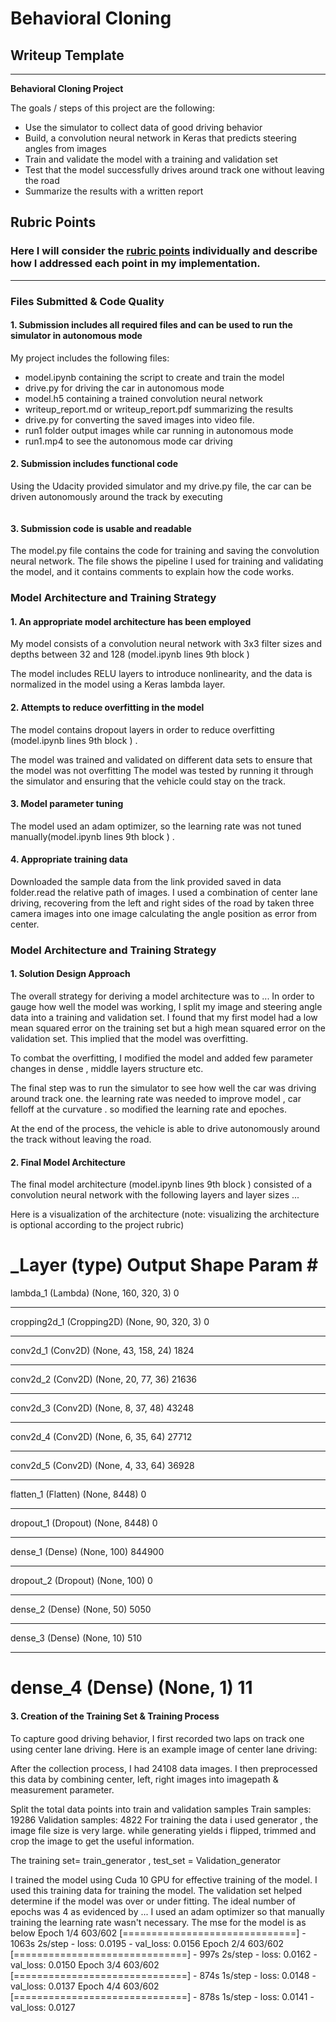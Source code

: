 # **Behavioral Cloning** 

## Writeup Template
---
**Behavioral Cloning Project**

The goals / steps of this project are the following:
* Use the simulator to collect data of good driving behavior
* Build, a convolution neural network in Keras that predicts steering angles from images
* Train and validate the model with a training and validation set
* Test that the model successfully drives around track one without leaving the road
* Summarize the results with a written report

## Rubric Points
### Here I will consider the [rubric points](https://review.udacity.com/#!/rubrics/432/view) individually and describe how I addressed each point in my implementation.  

---
### Files Submitted & Code Quality

#### 1. Submission includes all required files and can be used to run the simulator in autonomous mode

My project includes the following files:
* model.ipynb containing the script to create and train the model
* drive.py for driving the car in autonomous mode
* model.h5 containing a trained convolution neural network 
* writeup_report.md or writeup_report.pdf summarizing the results
* drive.py for converting the saved images into video file.
* run1 folder output images while car running in autonomous mode
* run1.mp4 to see the autonomous mode car driving

#### 2. Submission includes functional code
Using the Udacity provided simulator and my drive.py file, the car can be driven autonomously around the track by executing 
```python drive.py model.h5
```
#### 3. Submission code is usable and readable

The model.py file contains the code for training and saving the convolution neural network. The file shows the pipeline I used for training and validating the model, and it contains comments to explain how the code works.

### Model Architecture and Training Strategy

#### 1. An appropriate model architecture has been employed

My model consists of a convolution neural network with 3x3 filter sizes and depths between 32 and 128 (model.ipynb lines 9th block ) 

The model includes RELU layers to introduce nonlinearity, and the data is normalized in the model using a Keras lambda layer.

#### 2. Attempts to reduce overfitting in the model

The model contains dropout layers in order to reduce overfitting (model.ipynb lines 9th block ) . 

The model was trained and validated on different data sets to ensure that the model was not overfitting The model was tested by running it through the simulator and ensuring that the vehicle could stay on the track.

#### 3. Model parameter tuning

The model used an adam optimizer, so the learning rate was not tuned manually(model.ipynb lines 9th block ) .

#### 4. Appropriate training data
Downloaded the sample data from the link provided saved in data folder.read the relative path of images.
I used a combination of center lane driving, recovering from the left and right sides of the road by taken three camera images into one image calculating the angle position as error from center.
 

### Model Architecture and Training Strategy

#### 1. Solution Design Approach

The overall strategy for deriving a model architecture was to ...
In order to gauge how well the model was working, I split my image and steering angle data into a training and validation set. I found that my first model had a low mean squared error on the training set but a high mean squared error on the validation set. This implied that the model was overfitting. 

To combat the overfitting, I modified the model and added few parameter changes in dense , middle layers structure etc.

The final step was to run the simulator to see how well the car was driving around track one. the learning rate was needed to improve model , car felloff at the curvature . so modified the learning rate and epoches.

At the end of the process, the vehicle is able to drive autonomously around the track without leaving the road.

#### 2. Final Model Architecture

The final model architecture (model.ipynb lines 9th block ) consisted of a convolution neural network with the following layers and layer sizes ...

Here is a visualization of the architecture (note: visualizing the architecture is optional according to the project rubric)

_Layer (type)                 Output Shape              Param #   
=================================================================
lambda_1 (Lambda)            (None, 160, 320, 3)       0         
_________________________________________________________________
cropping2d_1 (Cropping2D)    (None, 90, 320, 3)        0         
_________________________________________________________________
conv2d_1 (Conv2D)            (None, 43, 158, 24)       1824      
_________________________________________________________________
conv2d_2 (Conv2D)            (None, 20, 77, 36)        21636     
_________________________________________________________________
conv2d_3 (Conv2D)            (None, 8, 37, 48)         43248     
_________________________________________________________________
conv2d_4 (Conv2D)            (None, 6, 35, 64)         27712     
_________________________________________________________________
conv2d_5 (Conv2D)            (None, 4, 33, 64)         36928     
_________________________________________________________________
flatten_1 (Flatten)          (None, 8448)              0         
_________________________________________________________________
dropout_1 (Dropout)          (None, 8448)              0         
_________________________________________________________________
dense_1 (Dense)              (None, 100)               844900    
_________________________________________________________________
dropout_2 (Dropout)          (None, 100)               0         
_________________________________________________________________
dense_2 (Dense)              (None, 50)                5050      
_________________________________________________________________
dense_3 (Dense)              (None, 10)                510       
_________________________________________________________________
dense_4 (Dense)              (None, 1)                 11        
=================================================================


#### 3. Creation of the Training Set & Training Process

To capture good driving behavior, I first recorded two laps on track one using center lane driving. Here is an example image of center lane driving:

After the collection process, I had 24108 data images. I then preprocessed this data by combining center, left, right images into imagepath & measurement parameter.

Split the total data points into train and validation samples 
Train samples: 19286
Validation samples: 4822 
For training the data i used generator , the image file size is very large. 
while generating yields i flipped, trimmed and crop the image to get the useful information. 

The training set= train_generator , test_set = Validation_generator

I trained the model using Cuda 10 GPU for effective training of the model.
I used this training data for training the model. The validation set helped determine if the model was over or under fitting. The ideal number of epochs was 4 as evidenced by ... I used an adam optimizer so that manually training the learning rate wasn't necessary.
The mse for the model is as below
Epoch 1/4
603/602 [==============================] - 1063s 2s/step - loss: 0.0195 - val_loss: 0.0156
Epoch 2/4
603/602 [==============================] - 997s 2s/step - loss: 0.0162 - val_loss: 0.0150
Epoch 3/4
603/602 [==============================] - 874s 1s/step - loss: 0.0148 - val_loss: 0.0137
Epoch 4/4
603/602 [==============================] - 878s 1s/step - loss: 0.0141 - val_loss: 0.0127


